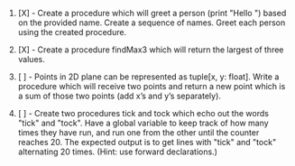 1. [X] - Create a procedure which will greet a person (print "Hello <name>") based on the provided name. Create a sequence of names. Greet each person using the created procedure.

2. [X] - Create a procedure findMax3 which will return the largest of three values.

3. [ ] - Points in 2D plane can be represented as tuple[x, y: float]. Write a procedure which will receive two points and return a new point which is a sum of those two points (add x’s and y’s separately).

4. [ ] - Create two procedures tick and tock which echo out the words "tick" and "tock". Have a global variable to keep track of how many times they have run, and run one from the other until the counter reaches 20. The expected output is to get lines with "tick" and "tock" alternating 20 times. (Hint: use forward declarations.)